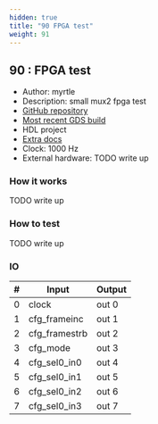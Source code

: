 ```yaml
---
hidden: true
title: "90 FPGA test"
weight: 91
---
```


## 90 : FPGA test

* Author: myrtle
* Description: small mux2 fpga test
* [GitHub repository](https://github.com/gatecat/tt02-fpga-respin)
* [Most recent GDS build](https://github.com/gatecat/tt02-fpga-respin/actions/runs/3563216549)
* HDL project
* [Extra docs]()
* Clock: 1000 Hz
* External hardware: TODO write up



### How it works

TODO write up

### How to test

TODO write up

### IO

| # | Input        | Output       |
|---|--------------|--------------|
| 0 | clock  | out 0 |
| 1 | cfg_frameinc  | out 1 |
| 2 | cfg_framestrb  | out 2 |
| 3 | cfg_mode  | out 3 |
| 4 | cfg_sel0_in0  | out 4 |
| 5 | cfg_sel0_in1  | out 5 |
| 6 | cfg_sel0_in2  | out 6 |
| 7 | cfg_sel0_in3  | out 7 |
